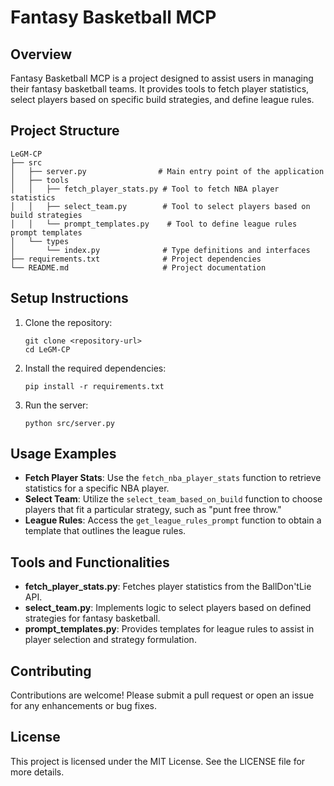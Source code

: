 # Fantasy Basketball MCP

## Overview
Fantasy Basketball MCP is a project designed to assist users in managing their fantasy basketball teams. It provides tools to fetch player statistics, select players based on specific build strategies, and define league rules.

## Project Structure
```
LeGM-CP
├── src
│   ├── server.py                # Main entry point of the application
│   ├── tools
│   │   ├── fetch_player_stats.py # Tool to fetch NBA player statistics
│   │   ├── select_team.py        # Tool to select players based on build strategies
│   │   └── prompt_templates.py    # Tool to define league rules prompt templates
│   └── types
│       └── index.py              # Type definitions and interfaces
├── requirements.txt              # Project dependencies
└── README.md                     # Project documentation
```

## Setup Instructions
1. Clone the repository:
   ```
   git clone <repository-url>
   cd LeGM-CP
   ```

2. Install the required dependencies:
   ```
   pip install -r requirements.txt
   ```

3. Run the server:
   ```
   python src/server.py
   ```

## Usage Examples
- **Fetch Player Stats**: Use the `fetch_nba_player_stats` function to retrieve statistics for a specific NBA player.
- **Select Team**: Utilize the `select_team_based_on_build` function to choose players that fit a particular strategy, such as "punt free throw."
- **League Rules**: Access the `get_league_rules_prompt` function to obtain a template that outlines the league rules.

## Tools and Functionalities
- **fetch_player_stats.py**: Fetches player statistics from the BallDon'tLie API.
- **select_team.py**: Implements logic to select players based on defined strategies for fantasy basketball.
- **prompt_templates.py**: Provides templates for league rules to assist in player selection and strategy formulation.

## Contributing
Contributions are welcome! Please submit a pull request or open an issue for any enhancements or bug fixes.

## License
This project is licensed under the MIT License. See the LICENSE file for more details.